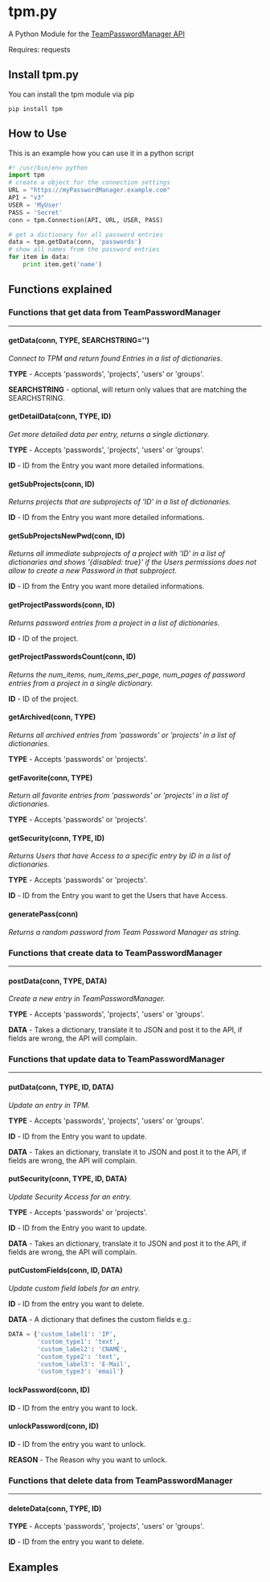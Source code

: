 # tpm.py

A Python Module for the [TeamPasswordManager API](http://teampasswordmanager.com/docs/api/)

Requires: requests

## Install tpm.py

You can install the tpm module via pip

    pip install tpm

## How to Use

This is an example how you can use it in a python script
```python
#! /usr/bin/env python
import tpm
# create a object for the connection settings
URL = "https://myPasswordManager.example.com"
API = "v3"
USER = 'MyUser'
PASS = 'Secret'
conn = tpm.Connection(API, URL, USER, PASS)

# get a dictionary for all password entries
data = tpm.getData(conn, 'passwords')
# show all names from the password entries
for item in data:
    print item.get('name')
```
## Functions explained
### Functions that get data from TeamPasswordManager
---
#### getData(conn, TYPE, SEARCHSTRING='')

*Connect to TPM and return found Entries in a list of dictionaries.*

**TYPE** - Accepts 'passwords', 'projects', 'users' or 'groups'.

**SEARCHSTRING** - optional, will return only values
that are matching the SEARCHSTRING.

#### getDetailData(conn, TYPE, ID)

*Get more detailed data per entry, returns a single dictionary.*

**TYPE** - Accepts 'passwords', 'projects', 'users' or 'groups'.

**ID** - ID from the Entry you want more detailed informations.

#### getSubProjects(conn, ID)

*Returns projects that are subprojects of 'ID' in a list of dictionaries.*

**ID** - ID from the Entry you want more detailed informations.

#### getSubProjectsNewPwd(conn, ID)

*Returns all immediate subprojects of a project with 'ID'
in a list of dictionaries and shows '{disabled: true}' if the Users permissions
does not allow to create a new Password in that subproject.*

**ID** - ID from the Entry you want more detailed informations.

#### getProjectPasswords(conn, ID)

*Returns password entries from a project in a list of dictionaries.*

**ID** - ID of the project.

#### getProjectPasswordsCount(conn, ID)

*Returns the num_items, num_items_per_page, num_pages of password entries
from a project in a single dictionary.*

**ID** - ID of the project.

#### getArchived(conn, TYPE)

*Returns all archived entries from 'passwords' or 'projects'
in a list of dictionaries.*

**TYPE** - Accepts 'passwords' or 'projects'.

#### getFavorite(conn, TYPE)

*Return all favorite entries from 'passwords' or 'projects'
in a list of dictionaries.*

**TYPE** - Accepts 'passwords' or 'projects'.

#### getSecurity(conn, TYPE, ID)

*Returns Users that have Access to a specific entry by ID
in a list of dictionaries.*

**TYPE** - Accepts 'passwords' or 'projects'.

**ID** - ID from the Entry you want to get the Users that have Access.

#### generatePass(conn)

*Returns a random password from Team Password Manager as string.*

### Functions that create data to TeamPasswordManager
---
#### postData(conn, TYPE, DATA)

*Create a new entry in TeamPasswordManager.*

**TYPE** - Accepts 'passwords', 'projects', 'users' or 'groups'.

**DATA** - Takes a dictionary, translate it to JSON and post it to the API, if fields are wrong, the API will complain.

### Functions that update data to TeamPasswordManager
---
#### putData(conn, TYPE, ID, DATA)

*Update an entry in TPM.*

**TYPE** - Accepts 'passwords', 'projects', 'users' or 'groups'.

**ID** - ID from the Entry you want to update.

**DATA** - Takes an dictionary, translate it to JSON and post it to the API, if fields are wrong, the API will complain.

#### putSecurity(conn, TYPE, ID, DATA)

*Update Security Access for an entry.*

**TYPE** - Accepts 'passwords' or 'projects'.

**ID** - ID from the Entry you want to update.

**DATA** - Takes an dictionary, translate it to JSON and post it to the API, if fields are wrong, the API will complain.

#### putCustomFields(conn, ID, DATA)

*Update custom field labels for an entry.*

**ID** - ID from the entry you want to delete.

**DATA** - A dictionary that defines the custom fields e.g.:
```python
DATA = {'custom_label1': 'IP',
        'custom_type1': 'text',
        'custom_label2': 'CNAME',
        'custom_type2': 'text',
        'custom_label3': 'E-Mail',
        'custom_type3': 'email'}
```
#### lockPassword(conn, ID)

**ID** - ID from the entry you want to lock.

#### unlockPassword(conn, ID)

**ID** - ID from the entry you want to unlock.

**REASON** - The Reason why you want to unlock.

### Functions that delete data from TeamPasswordManager
---
#### deleteData(conn, TYPE, ID)

**TYPE** - Accepts 'passwords', 'projects', 'users' or 'groups'.

**ID** - ID from the entry you want to delete.

## Examples
